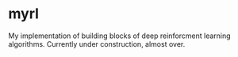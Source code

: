 # myrl

My implementation of building blocks of deep reinforcment learning algorithms. Currently under construction, almost over.
